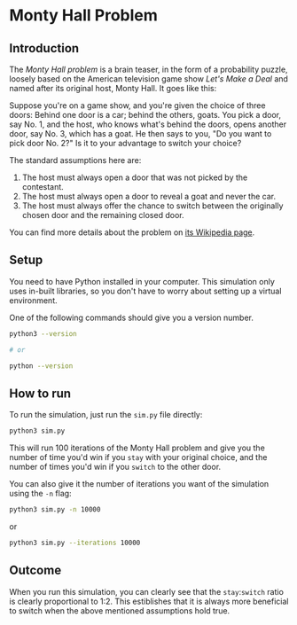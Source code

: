 Monty Hall Problem
===

## Introduction

The *Monty Hall problem* is a brain teaser, in the form of a probability puzzle, loosely based on the American television game show _Let's Make a Deal_ and named after its original host, Monty Hall. 
It goes like this:

<quote>
Suppose you're on a game show, and you're given the choice of three doors: Behind one door is a car; behind the others, goats. You pick a door, say No. 1, and the host, who knows what's behind the doors, opens another door, say No. 3, which has a goat. He then says to you, "Do you want to pick door No. 2?" Is it to your advantage to switch your choice?
</quote>

The standard assumptions here are:

1. The host must always open a door that was not picked by the contestant.
2. The host must always open a door to reveal a goat and never the car.
3. The host must always offer the chance to switch between the originally chosen door and the remaining closed door.

You can find more details about the problem on [its Wikipedia page](https://en.wikipedia.org/wiki/Monty_Hall_problem).

## Setup

You need to have Python installed in your computer.
This simulation only uses in-built libraries, so you don't have to worry about setting up a virtual environment.

One of the following commands should give you a version number.
```bash
python3 --version

# or

python --version
```

## How to run

To run the simulation, just run the `sim.py` file directly:

```bash
python3 sim.py
```
This will run 100 iterations of the Monty Hall problem and give you the number of time you'd win if you `stay` with your original choice, and the number of times you'd win if you `switch` to the other door.


You can also give it the number of iterations you want of the simulation using the `-n` flag:

```bash
python3 sim.py -n 10000
```

or 

```bash
python3 sim.py --iterations 10000
```

## Outcome

When you run this simulation, you can clearly see that the `stay`:`switch` ratio is clearly proportional to 1:2. 
This estiblishes that it is always more beneficial to switch when the above mentioned assumptions hold true.
